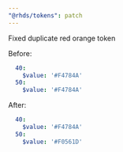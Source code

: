 ```yaml
---
"@rhds/tokens": patch
---
```


Fixed duplicate red orange token

Before:
```yaml
  40:
    $value: '#F4784A'
  50:
    $value: '#F4784A'
```

After:
```yaml
  40:
    $value: '#F4784A'
  50:
    $value: '#F0561D'
```
